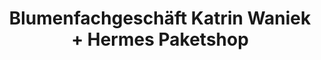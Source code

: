 ---
title: "Blumenfachgeschäft Katrin Waniek + Hermes Paketshop"
url: /leipzig/blumenfachgeschaeft-katrin-waniek-hermes-paketshop/
shop: Blumen
---